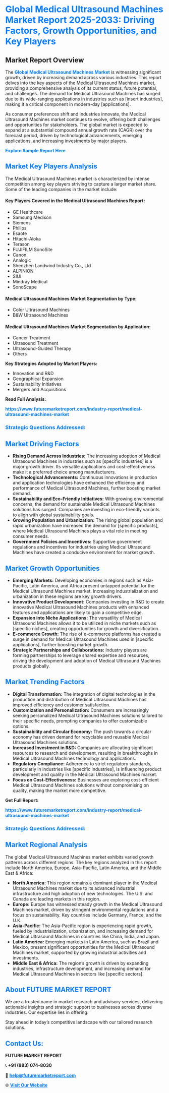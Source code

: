 <h1 style="color: #007BFF;">Global Medical Ultrasound Machines Market Report 2025-2033: Driving Factors, Growth Opportunities, and Key Players</h1>

<section id="overview">
<h2>Market Report Overview</h2>
<p>The <a href="https://www.futuremarketreport.com/industry-report/medical-ultrasound-machines-market" style="color: #007BFF; text-decoration: none;"><strong>Global Medical Ultrasound Machines Market</strong></a> is witnessing significant growth, driven by increasing demand across various industries. This report delves into the key aspects of the Medical Ultrasound Machines market, providing a comprehensive analysis of its current status, future potential, and challenges. The demand for Medical Ultrasound Machines has surged due to its wide-ranging applications in industries such as [insert industries], making it a critical component in modern-day [applications].</p>
<p>As consumer preferences shift and industries innovate, the Medical Ultrasound Machines market continues to evolve, offering both challenges and opportunities for stakeholders. The global market is expected to expand at a substantial compound annual growth rate (CAGR) over the forecast period, driven by technological advancements, emerging applications, and increasing investments by major players.</p>
</section>

<section id="overview">
<p><a href="https://www.futuremarketreport.com/request-sample/reportId=79812" style="color: #007BFF; text-decoration: none;"><strong>Explore Sample Report Here</strong></a></p>
</section>

<section id="key-players">
<h2 style="color: #007BFF;">Market Key Players Analysis</h2>
<p>The Medical Ultrasound Machines market is characterized by intense competition among key players striving to capture a larger market share. Some of the leading companies in the market include:</p>
<h4>Key Players Covered in the Medical Ultrasound Machines Report:</h4>
<ul><li>GE Healthcare</li><li>Samsung Medison</li><li>Siemens</li><li>Philips</li><li>Esaote</li><li>Hitachi-Aloka</li><li>Terason</li><li>FUJIFILM SonoSite</li><li>Canon</li><li>Analogic</li><li>Shenzhen Landwind Industry Co., Ltd</li><li>ALPINION</li><li>SIUI</li><li>Mindray Medical</li><li>SonoScape</li></ul>
<h4>Medical Ultrasound Machines Market Segmentation by Type:</h4>
<ul><li>Color Ultrasound Machines</li><li>B&amp;W Ultrasound Machines</li></ul>

<h4>Medical Ultrasound Machines Market Segmentation by Application:</h4>
<ul><li>Cancer Treatment</li><li>Ultrasound Treatment</li><li>Ultrasound-Guided Therapy</li><li>Others</li></ul>
<p><strong>Key Strategies Adopted by Market Players:</strong></p>
<ul>
<li>Innovation and R&D</li>
<li>Geographical Expansion</li>
<li>Sustainability Initiatives</li>
<li>Mergers and Acquisitions</li>
</ul>
</section>

<section>
<p><strong>Read Full Analysis: </strong></p><a href="https://www.futuremarketreport.com/industry-report/medical-ultrasound-machines-market" style="color: #007BFF; text-decoration: none;"><strong>https://www.futuremarketreport.com/industry-report/medical-ultrasound-machines-market</strong></a>
<h3 style="color: #007BFF;">Strategic Questions Addressed:</h3>
</section>

<section id="driving-factors">
<h2 style="color: #007BFF;">Market Driving Factors</h2>
<ul>
<li><strong>Rising Demand Across Industries:</strong> The increasing adoption of Medical Ultrasound Machines in industries such as [specific industries] is a major growth driver. Its versatile applications and cost-effectiveness make it a preferred choice among manufacturers.</li>
<li><strong>Technological Advancements:</strong> Continuous innovations in production and application technologies have enhanced the efficiency and performance of Medical Ultrasound Machines, further boosting market demand.</li>
<li><strong>Sustainability and Eco-Friendly Initiatives:</strong> With growing environmental concerns, the demand for sustainable Medical Ultrasound Machines solutions has surged. Companies are investing in eco-friendly variants to align with global sustainability goals.</li>
<li><strong>Growing Population and Urbanization:</strong> The rising global population and rapid urbanization have increased the demand for [specific products], where Medical Ultrasound Machines plays a vital role in meeting consumer needs.</li>
<li><strong>Government Policies and Incentives:</strong> Supportive government regulations and incentives for industries using Medical Ultrasound Machines have created a conducive environment for market growth.</li>
</ul>
</section>

<section id="growth-opportunities">
<h2 style="color: #007BFF;">Market Growth Opportunities</h2>
<ul>
<li><strong>Emerging Markets:</strong> Developing economies in regions such as Asia-Pacific, Latin America, and Africa present untapped potential for the Medical Ultrasound Machines market. Increasing industrialization and urbanization in these regions are key growth drivers.</li>
<li><strong>Innovative Product Development:</strong> Companies investing in R&D to create innovative Medical Ultrasound Machines products with enhanced features and applications are likely to gain a competitive edge.</li>
<li><strong>Expansion into Niche Applications:</strong> The versatility of Medical Ultrasound Machines allows it to be utilized in niche markets such as [specific niches], creating opportunities for growth and diversification.</li>
<li><strong>E-commerce Growth:</strong> The rise of e-commerce platforms has created a surge in demand for Medical Ultrasound Machines used in [specific applications], further boosting market growth.</li>
<li><strong>Strategic Partnerships and Collaborations:</strong> Industry players are forming partnerships to leverage shared expertise and resources, driving the development and adoption of Medical Ultrasound Machines products globally.</li>
</ul>
</section>

<section id="trending-factors">
<h2 style="color: #007BFF;">Market Trending Factors</h2>
<ul>
<li><strong>Digital Transformation:</strong> The integration of digital technologies in the production and distribution of Medical Ultrasound Machines has improved efficiency and customer satisfaction.</li>
<li><strong>Customization and Personalization:</strong> Consumers are increasingly seeking personalized Medical Ultrasound Machines solutions tailored to their specific needs, prompting companies to offer customizable options.</li>
<li><strong>Sustainability and Circular Economy:</strong> The push towards a circular economy has driven demand for recyclable and reusable Medical Ultrasound Machines solutions.</li>
<li><strong>Increased Investment in R&D:</strong> Companies are allocating significant resources to research and development, resulting in breakthroughs in Medical Ultrasound Machines technology and applications.</li>
<li><strong>Regulatory Compliance:</strong> Adherence to strict regulatory standards, particularly in industries like [specific industries], is influencing product development and quality in the Medical Ultrasound Machines market.</li>
<li><strong>Focus on Cost-Effectiveness:</strong> Businesses are exploring cost-efficient Medical Ultrasound Machines solutions without compromising on quality, making the market more competitive.</li>
</ul>
</section>

<section>
<p><strong>Get Full Report: </strong></p><a href="https://www.futuremarketreport.com/industry-report/medical-ultrasound-machines-market" style="color: #007BFF; text-decoration: none;"><strong>https://www.futuremarketreport.com/industry-report/medical-ultrasound-machines-market</strong></a>
<h3 style="color: #007BFF;">Strategic Questions Addressed:</h3>
</section>


<section id="regional-analysis">
<h2 style="color: #007BFF;">Market Regional Analysis</h2>
<p>The global Medical Ultrasound Machines market exhibits varied growth patterns across different regions. The key regions analyzed in this report include North America, Europe, Asia-Pacific, Latin America, and the Middle East & Africa:</p>
<ul>
<li><strong>North America:</strong> This region remains a dominant player in the Medical Ultrasound Machines market due to its advanced industrial infrastructure and high adoption of new technologies. The U.S. and Canada are leading markets in this region.</li>
<li><strong>Europe:</strong> Europe has witnessed steady growth in the Medical Ultrasound Machines market, driven by stringent environmental regulations and a focus on sustainability. Key countries include Germany, France, and the U.K.</li>
<li><strong>Asia-Pacific:</strong> The Asia-Pacific region is experiencing rapid growth, fueled by industrialization, urbanization, and increasing demand for Medical Ultrasound Machines in countries like China, India, and Japan.</li>
<li><strong>Latin America:</strong> Emerging markets in Latin America, such as Brazil and Mexico, present significant opportunities for the Medical Ultrasound Machines market, supported by growing industrial activities and investments.</li>
<li><strong>Middle East & Africa:</strong> The region’s growth is driven by expanding industries, infrastructure development, and increasing demand for Medical Ultrasound Machines in sectors like [specific sectors].</li>
</ul>
</section>

<footer>
<h2 style="color: #007BFF;">About FUTURE MARKET REPORT</h2>
<p>We are a trusted name in market research and advisory services, delivering actionable insights and strategic support to businesses across diverse industries. Our expertise lies in offering:</p>

<p>Stay ahead in today’s competitive landscape with our tailored research solutions.</p>

<h2 style="color: #007BFF;">Contact Us:</h2>
<p><strong>FUTURE MARKET REPORT</strong></p>
<p>📞 <strong>+91 (883) 074-8030</strong></p>
<p>📧 <strong><a href="mailto:help@futuremarketreport.com" style="color: #007BFF;">help@futuremarketreport.com</a></strong></p>
<p>🌐 <strong><a href="https://www.futuremarketreport.com/" style="color: #007BFF;">Visit Our Website</a></strong></p>
</footer>